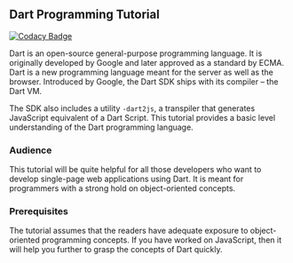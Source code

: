 ## Dart Programming Tutorial

[![Codacy Badge](https://api.codacy.com/project/badge/Grade/0d39c39899ce4a199753b7c73b35d8f1)](https://app.codacy.com/app/wasulabenjamin/dartbasics?utm_source=github.com&utm_medium=referral&utm_content=wasulabenjamin/dartbasics&utm_campaign=Badge_Grade_Dashboard)

Dart is an open-source general-purpose programming language. It is originally developed by Google and later approved as 
a standard by ECMA. Dart is a new programming language meant for the server as well as the browser. Introduced by 
Google, the Dart SDK ships with its compiler – the Dart VM.

The SDK also includes a utility `-dart2js`, a transpiler that generates JavaScript equivalent of a Dart Script. This 
tutorial provides a basic level understanding of the Dart programming language.

### Audience
This tutorial will be quite helpful for all those developers who want to develop single-page web applications using 
Dart. It is meant for programmers with a strong hold on object-oriented concepts.

### Prerequisites
The tutorial assumes that the readers have adequate exposure to object-oriented programming concepts. If you have worked 
on JavaScript, then it will help you further to grasp the concepts of Dart quickly.